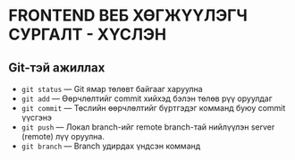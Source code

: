# FRONTEND ВЕБ ХӨГЖҮҮЛЭГЧ СУРГАЛТ - ХҮСЛЭН

## Git-тэй ажиллах
- `git status` — Git ямар төлөвт байгааг харуулна
- `git add` — Өөрчлөлтийг commit хийхэд бэлэн төлөв рүү оруулдаг
- `git commit` — Төслийн өөрчлөлтийг бүртгэдэг комманд буюу commit үүсгэнэ
- `git push` — Локал branch-ийг remote branch-тай нийлүүлэн server (remote) лүү оруулна.
- `git branch` — Branch удирдах үндсэн комманд





